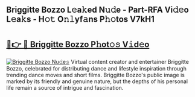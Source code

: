 ## Briggitte Bozzo L𝚎a𝚔ed N𝚞𝚍e - Part-RFA Vi𝚍𝚎o L𝚎a𝚔s - H𝚘𝚝 O𝚗𝚕yf𝚊ns P𝚑𝚘tos V7kH1

# <h2><a href="http://kf71qk6.oniu.top/?m=Briggitte+Bozzo">🔗👉 🔴 Briggitte Bozzo P𝚑ot𝚘𝚜 V𝚒d𝚎o</a></h2>

[![Briggitte Bozzo Nu𝚍e𝚜](https://i.imgur.com/0qMVB7G.gif)](http://kf71qk6.oniu.top/?m=Briggitte+Bozzo)
Virtual content creator and entertainer Briggitte Bozzo, celebrated for distributing dance and lifestyle inspiration through trending dance moves and short films. Briggitte Bozzo's public image is marked by its friendly and genuine nature, but the depths of his personal life remain a source of intrigue and fascination.  
